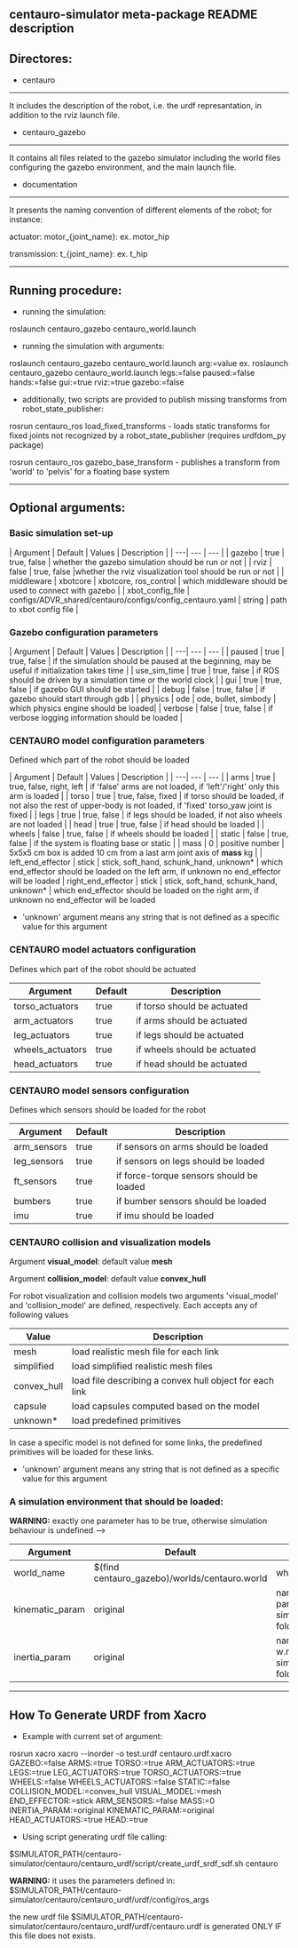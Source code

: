 centauro-simulator meta-package README description
--------

Directores:
--------

- centauro
--------
It includes the description of the robot, i.e. the urdf represantation, in addition to the rviz launch file.

- centauro_gazebo
--------
It contains all files related to the gazebo simulator including the world files configuring the gazebo environment, and the main launch file.

- documentation
--------
It presents the naming convention of different elements of the robot; for instance:

 actuator: motor_{joint_name}: 
 	   ex. motor_hip

 transmission: t_{joint_name}:
	      ex. t_hip


--------
Running procedure:
--------

- running the simulation: 

roslaunch centauro_gazebo centauro_world.launch

- running the simulation with arguments:

roslaunch centauro_gazebo centauro_world.launch arg:=value
ex. roslaunch centauro_gazebo centauro_world.launch legs:=false paused:=false hands:=false gui:=true rviz:=true gazebo:=false

- additionally, two scripts are provided to publish missing transforms from robot_state_publisher:

rosrun centauro_ros load_fixed_transforms - loads static transforms for fixed joints not recognized by a robot_state_publisher (requires urdfdom_py package)

rosrun centauro_ros gazebo_base_transform - publishes a transform from 'world' to 'pelvis' for a floating base system 

--------
Optional arguments:
--------

### Basic simulation set-up

| Argument | Default | Values | Description |
| ---| --- | --- |
| gazebo | true | true, false | whether the gazebo simulation should be run or not |
| rviz | false | true, false |whether the rviz visualization tool should be run or not  |
| middleware | xbotcore | xbotcore, ros_control | which middleware should be used to connect with gazebo |
| xbot_config_file | configs/ADVR_shared/centauro/configs/config_centauro.yaml | string | path to xbot config file |

### Gazebo configuration parameters

| Argument | Default  | Values | Description |
| ---| --- | --- |
| paused | true | true, false | if the simulation should be paused at the beginning, may be useful if initialization takes time |
| use_sim_time | true | true, false | if ROS should be driven by a simulation time or the world clock |
| gui | true | true, false  | if gazebo GUI should be started |
| debug | false | true, false | if gazebo should start through gdb |
| physics | ode | ode, bullet, simbody | which physics engine should be loaded|
| verbose | false | true, false | if verbose logging information should be loaded |

### CENTAURO model configuration parameters
Defined which part of the robot should be loaded

| Argument | Default | Values  | Description |
| ---| --- | --- |
| arms | true | true, false, right, left | if 'false' arms are not loaded, if 'left'/'right' only this arm is loaded  |
| torso | true | true, false, fixed | if torso should be loaded, if not also the rest of upper-body is not loaded, if 'fixed' torso_yaw joint is fixed |
| legs | true | true, false | if legs should be loaded, if not also wheels are not loaded |
| head | true | true, false | if head should be loaded |
| wheels | false | true, false | if wheels should be loaded |
| static | false | true, false | if the system is floating base or static |
| mass | 0 | positive number | 5x5x5 cm box is added 10 cm from a last arm joint axis of **mass** kg |
| left_end_effector | stick | stick, soft_hand, schunk_hand, unknown* | which end_effector should be loaded on the left arm, if unknown no end_effector will be loaded
| right_end_effector | stick | stick, soft_hand, schunk_hand, unknown* | which end_effector should be loaded on the right arm, if unknown no end_effector will be loaded

* 'unknown' argument means any string that is not defined as a specific value for this argument 

### CENTAURO model  actuators configuration
Defines which part of the robot should be actuated

| Argument | Default | Description |
| ---| --- | --- |
| torso_actuators | true | if torso should be actuated |
| arm_actuators | true | if arms should be actuated |
| leg_actuators | true | if legs should be actuated |
| wheels_actuators | true | if wheels should be actuated |
| head_actuators | true | if head should be actuated |

### CENTAURO model sensors configuration
Defines which sensors should be loaded for the robot

| Argument | Default | Description |
| ---| --- | --- |
| arm_sensors | true | if sensors on arms should be loaded |
| leg_sensors | true | if sensors on legs should be loaded |
| ft_sensors | true | if force-torque sensors should be loaded |
| bumbers | true | if bumber sensors should be loaded |
| imu | true | if imu should be loaded |

### CENTAURO collision and visualization models

Argument **visual_model**: default value **mesh**

Argument **collision_model**: default value **convex_hull**

For robot visualization and collision models two arguments 'visual_model' and 'collision_model' are defined, respectively. Each accepts any of following values

| Value | Description |
| ---| --- |
| mesh | load realistic mesh file for each link |
| simplified | load simplified realistic mesh files |
| convex_hull | load file describing a convex hull object for each link |
| capsule | load capsules computed based on the model |
| unknown* | load predefined primitives |

In case a specific model is not defined for some links, the predefined primitives will be loaded for these links.

* 'unknown' argument means any string that is not defined as a specific value for this argument 

### A simulation environment that should be loaded:
**WARNING:** exactly one parameter has to be true, otherwise simulation behaviour is undefined -->

| Argument | Default | Description |
| ---| --- | --- |
| world_name | $(find centauro_gazebo)/worlds/centauro.world | which simulation environment should be loaded |
| kinematic_param | original | name of a .xacro file with simulator kinematic parameters w.r.t $SIMULATOR_PATH/centauro-simulator/centauro/centauro_urdf/kinematic_parameters folder
| inertia_param | original | name of a .xacro file with simulator dynamic parameters w.r.t $SIMULATOR_PATH/centauro-simulator/centauro/centauro_urdf/inertia_parameters folder

--------
How To Generate URDF from Xacro
--------

- Example with current set of argument:

rosrun xacro xacro --inorder -o test.urdf centauro.urdf.xacro GAZEBO:=false ARMS:=true TORSO:=true ARM_ACTUATORS:=true LEGS:=true LEG_ACTUATORS:=true TORSO_ACTUATORS:=true WHEELS:=false WHEELS_ACTUATORS:=false STATIC:=false COLLISION_MODEL:=convex_hull VISUAL_MODEL:=mesh END_EFFECTOR:=stick ARM_SENSORS:=false MASS:=0 INERTIA_PARAM:=original KINEMATIC_PARAM:=original HEAD_ACTUATORS:=true HEAD:=true

- Using script generating urdf file calling:

$SIMULATOR_PATH/centauro-simulator/centauro/centauro_urdf/script/create_urdf_srdf_sdf.sh centauro

**WARNING:**
it uses the parameters defined in: $SIMULATOR_PATH/centauro-simulator/centauro/centauro_urdf/urdf/config/ros_args
   
the new urdf file $SIMULATOR_PATH/centauro-simulator/centauro/centauro_urdf/urdf/centauro.urdf is generated ONLY IF this file does not exists.




